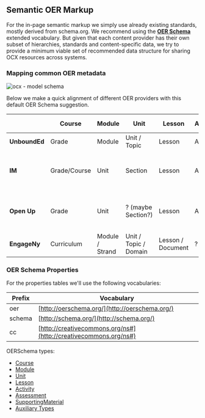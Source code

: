 ## Semantic OER Markup

For the in-page semantic markup we simply use already existing standards, mostly derived from schema.org. We recommend using the **[OER Schema](http://oerschema.org/docs/schema.html)** extended vocabulary.
But given that each content provider has their own subset of hierarchies, standards and content-specific data, we try to provide a minimum viable set of recommended data structure for sharing OCX resources across systems.


### Mapping common OER metadata

![ocx - model schema](https://docs.google.com/drawings/d/e/2PACX-1vRFmqDy20wkWNhS4Iat6vRFLGfuhq9oTbayuG3_mJA9V46s6OT5oz8itEVyBYrO4YQCmcBH2qljgW6e/pub?w=960&h=720)

Below we make a quick alignment of different OER providers with this default OER Schema suggestion.

|       | Course | Module | Unit | Lesson | Activity | Supporting Material | Assessment |
|-------|--------|--------|------|--------|----------|---------------------|------------|
|**UnboundEd**| Grade | Module | Unit / Topic | Lesson | Activity | Materials / Downloads | Assessment (it's a Unit) |
|**IM**| Grade/Course | Unit | Section | Lesson | Activity | Materials (teacher, family, course guide) | Unit-level Assessments |
|**Open Up**| Grade | Unit | ? (maybe Section?) | Lesson | Activity | Materials (teacher, family, course guide) | ? |
|**EngageNy**| Curriculum | Module / Strand | Unit / Topic / Domain | Lesson / Document | ? | Material / Download | ? |

### OER Schema Properties

For the properties tables we'll use the following vocabularies:

| Prefix |  Vocabulary                    |
|--------|--------------------------------|
| oer    | [http://oerschema.org/](http://oerschema.org/) |
| schema | [http://schema.org/](http://schema.org/) |
| cc     | [http://creativecommons.org/ns#](http://creativecommons.org/ns#) |

OERSchema types:

- [Course](/metadata/course)
- [Module](/metadata/module)
- [Unit](/metadata/unit)
- [Lesson](/metadata/lesson)
- [Activity](/metadata/activity)
- [Assessment](/metadata/assessment)
- [SupportingMaterial](/metadata/supportingmaterial)
- [Auxiliary Types](/metadata/auxiliary-types)


